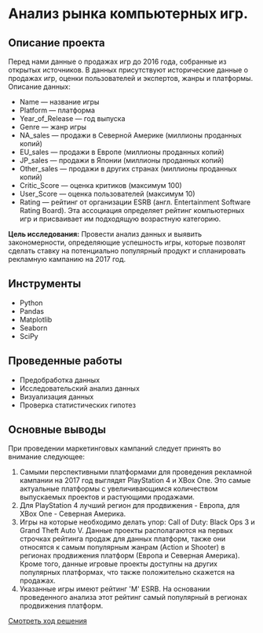 # Анализ рынка компьютерных игр.

## Описание проекта

Перед нами данные о продажах игр до 2016 года, собранные из открытых источников. В данных присутствуют исторические данные о продажах игр, оценки пользователей и экспертов, жанры и платформы. Описание данных:

- Name — название игры
- Platform — платформа
- Year_of_Release — год выпуска
- Genre — жанр игры
- NA_sales — продажи в Северной Америке (миллионы проданных копий)
- EU_sales — продажи в Европе (миллионы проданных копий)
- JP_sales — продажи в Японии (миллионы проданных копий)
- Other_sales — продажи в других странах (миллионы проданных копий)
- Critic_Score — оценка критиков (максимум 100)
- User_Score — оценка пользователей (максимум 10)
- Rating — рейтинг от организации ESRB (англ. Entertainment Software Rating Board). Эта ассоциация определяет рейтинг компьютерных игр и присваивает им подходящую возрастную категорию.

**Цель исследования:**
Провести анализ данных и выявить закономерности, определяющие успешность игры, которые позволят сделать ставку на потенциально популярный продукт и спланировать рекламную кампанию на 2017 год.

## Инструменты
- Python
- Pandas
- Matplotlib
- Seaborn
- SciPy

## Проведенные работы
- Предобработка данных
- Исследовательский анализ данных
- Визуализация данных
- Проверка статистических гипотез

## Основные выводы
При проведении маркетинговых кампаний следует принять во внимание следующее:

1. Самыми перспективными платформами для проведения рекламной кампании на 2017 год выглядят PlayStation 4 и XBox One. Это самые актуальные платформы с увеличивающимся количеством выпускаемых проектов и растующими продажами.
2. Для PlayStation 4 лучший регион для продвижения - Европа, для XBox One - Северная Америка.
3. Игры на которые необходимо делать упор: Call of Duty: Black Ops 3 и Grand Theft Auto V. Данные проекты располагаются на первых строчках рейтинга продаж для данных платформ, также они относятся к самым популярным жанрам (Action и Shooter) в регионах продвижения платформ (Европа и Северная Америка). Кроме того, данные игровые проекты доступны на других популярных платформах, что также положительно скажется на продажах.
4. Указанные игры имеют рейтинг 'M' ESRB. На основании проведенного анализа этот рейтинг самый популярный в регионах продвижения платформ.


[Смотреть ход решения](https://github.com/EquityPulse/DA_study_projects/blob/main/Yandex_Исследовательский%20анализ%20данных/Исследовательский%20анализ%20данных.ipynb)
